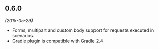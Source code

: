 0.6.0
-----
*(2015-05-29)*

- Forms, multipart and custom body support for requests executed in scenarios.
- Gradle plugin is compatible with Gradle 2.4
